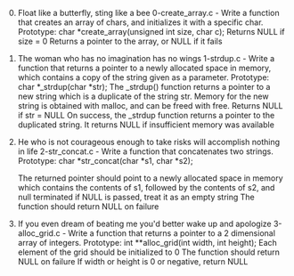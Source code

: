 0. Float like a butterfly, sting like a bee 
	0-create_array.c - Write a function that creates an array of chars, and initializes it with a specific char.
		Prototype: char *create_array(unsigned int size, char c);
		Returns NULL if size = 0
		Returns a pointer to the array, or NULL if it fails

1. The woman who has no imagination has no wings 
	1-strdup.c - Write a function that returns a pointer to a newly allocated space in memory, which contains a copy of the string given as a parameter.
		Prototype: char *_strdup(char *str);
		The _strdup() function returns a pointer to a new string which is a duplicate of the string str. Memory for the new string is obtained with malloc, and can be freed with free.
		Returns NULL if str = NULL
		On success, the _strdup function returns a pointer to the duplicated string. It returns NULL if insufficient memory was available

2. He who is not courageous enough to take risks will accomplish nothing in life 
2-str_concat.c - Write a function that concatenates two strings.
	Prototype: char *str_concat(char *s1, char *s2);

	The returned pointer should point to a newly allocated space in memory which contains the contents of s1, followed by the contents of s2, and null terminated
	if NULL is passed, treat it as an empty string
	The function should return NULL on failure

3. If you even dream of beating me you'd better wake up and apologize 
	3-alloc_grid.c - Write a function that returns a pointer to a 2 dimensional array of integers.
		Prototype: int **alloc_grid(int width, int height);
		Each element of the grid should be initialized to 0
		The function should return NULL on failure
		If width or height is 0 or negative, return NULL

